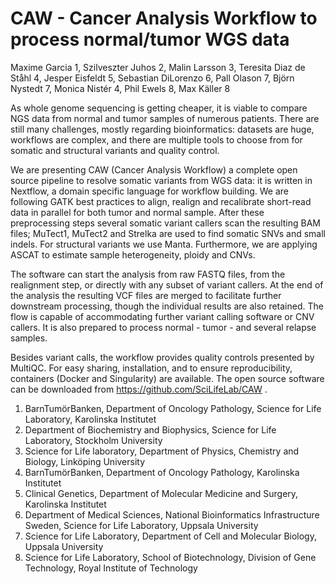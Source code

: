 # CAW - Cancer Analysis Workflow to process normal/tumor WGS data

Maxime Garcia 1, Szilveszter Juhos 2, Malin Larsson 3, Teresita Diaz de Ståhl 4, Jesper Eisfeldt 5, Sebastian DiLorenzo 6, Pall Olason 7, Björn Nystedt 7, Monica Nistér 4, Phil Ewels 8, Max Käller 8

As whole genome sequencing is getting cheaper, it is viable to compare NGS data from normal and tumor samples of numerous patients. There are still many challenges, mostly regarding bioinformatics: datasets are huge, workflows are complex, and there are multiple tools to choose from for somatic and structural variants and quality control.

We are presenting CAW (Cancer Analysis Workflow) a complete open source pipeline to resolve somatic variants from WGS data: it is written in Nextflow, a domain specific language for workflow building. We are following GATK best practices to align, realign and recalibrate short-read data in parallel for both tumor and normal sample. After these preprocessing steps several somatic variant callers scan the resulting BAM files; MuTect1, MuTect2 and Strelka are used to find somatic SNVs and small indels. For structural variants we use Manta. Furthermore, we are applying ASCAT to estimate sample heterogeneity, ploidy and CNVs.

The software can start the analysis from raw FASTQ files, from the realignment step, or directly with any subset of variant callers. At the end of the analysis the resulting VCF files are merged to facilitate further downstream processing, though the individual results are also retained. The flow is capable of accommodating further variant calling software or CNV callers. It is also prepared to process normal - tumor - and several relapse samples.

Besides variant calls, the workflow provides quality controls presented by MultiQC. For easy sharing, installation, and to ensure reproducibility, containers (Docker and Singularity) are available. The open source software can be downloaded from https://github.com/SciLifeLab/CAW .

1. BarnTumörBanken, Department of Oncology Pathology, Science for Life Laboratory, Karolinska Institutet
2. Department of Biochemistry and Biophysics, Science for Life Laboratory, Stockholm University
3. Science for Life laboratory, Department of Physics, Chemistry and Biology, Linköping University
4. BarnTumörBanken, Department of Oncology Pathology, Karolinska Institutet
5. Clinical Genetics, Department of Molecular Medicine and Surgery, Karolinska Institutet
6. Department of Medical Sciences, National Bioinformatics Infrastructure Sweden, Science for Life Laboratory, Uppsala University
7. Science for Life Laboratory, Department of Cell and Molecular Biology, Uppsala University
8. Science for Life Laboratory, School of Biotechnology, Division of Gene Technology, Royal Institute of Technology
